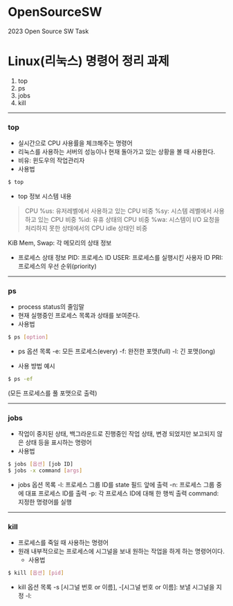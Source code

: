 # OpenSourceSW
2023 Open Source SW Task

# Linux(리눅스) 명령어 정리 과제

1. top
2. ps
3. jobs
4. kill

---------------------------
### top
- 실시간으로 CPU 사용률을 체크해주는 명령어
- 리눅스를 사용하는 서버의 성능이나 현재 돌아가고 있는 상황을 볼 때 사용한다.
- 비유: 윈도우의 작업관리자
 - 사용법
```bash
$ top
```
- top 정보 시스템 내용
> CPU
%us: 유저레벨에서 사용하고 있는 CPU 비중
%sy: 시스템 레벨에서 사용하고 있는 CPU 비중
%id: 유휴 상태의 CPU 비중
%wa: 시스템이 I/O 요청을 처리하지 못한 상태에서의 CPU idle 상태인 비중

KiB Mem, Swap: 각 메모리의 상태 정보

- 프로세스 상태 정보
PID: 프로세스 ID
USER: 프로세스를 실행시킨 사용자 ID
PRI: 프로세스의 우선 순위(priority)

----------------------------
### ps
- process status의 줄임말
- 현재 실행중인 프로세스 목록과 상태를 보여준다.
 - 사용법
```bash
$ ps [option]
```
- ps 옵션 목록
-e: 모든 프로세스(every)
-f: 완전한 포맷(full)
-l: 긴 포맷(long)

- 사용 방법 예시
```bash
$ ps -ef
```
(모든 프로세스를 풀 포맷으로 출력)

--------------------------
### jobs
- 작업이 중지된 상태, 백그라운드로 진행중인 작업 상태, 변경 되었지만 보고되지 않은 상태 등을 표시하는 명령어
 - 사용법
```bash
$ jobs [옵션] [job ID]
$ jobs -x command [args]
```

- jobs 옵션 목록
-l: 프로세스 그룹 ID를 state 필드 앞에 출력
-n: 프로세스 그룹 중에 대표 프로세스 ID를 출력
-p: 각 프로세스 ID에 대해 한 행씩 출력
command: 지정한 명령어를 실행

--------------------------
### kill
- 프로세스를 죽일 때 사용하는 명령어
- 원래 내부적으로는 프로세스에 시그널을 보내 원하는 작업을 하게 하는 명령어이다.
  - 사용법
```bash
$ kill [옵션] [pid]
```

- kill 옵션 목록
-s [시그널 번호 or 이름], -[시그널 번호 or 이름]: 보낼 시그널을 지정
-l: 
